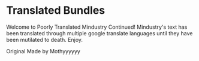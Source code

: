 # Translated Bundles

Welcome to Poorly Translated Mindustry Continued! Mindustry's text has been translated through multiple google translate languages until they have been mutilated to death. Enjoy.

Original Made by Mothyyyyyy
